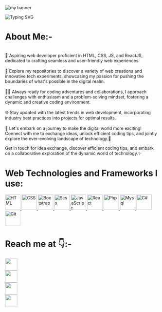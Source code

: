 <img src="https://github.com/sajeedali/sajeedali/assets/110982067/4ec04638-339d-4a48-875c-699ac6ade1a3" alt="my banner">


![Typing SVG](https://readme-typing-svg.demolab.com?font=Roboto&size=50&duration=2000&pause=800&color=FFF&center=true&vCenter=true&height=75&width=1300px&lines=Aspiring+Web+Developer🌐💻;Learning+enthusiast📖;)

# <b>About Me:-</b>
<p>
<br>🚀 Aspiring web developer proficient in HTML, CSS, JS, and ReactJS, dedicated to crafting seamless and user-friendly web experiences.<br><br>
    🌟 Explore my repositories to discover a variety of web creations and innovative tech experiments, showcasing my passion for pushing the boundaries of what's possible in the digital realm.<br><br>
    🧙‍♂️ Always ready for coding adventures and collaborations, I approach challenges with enthusiasm and a problem-solving mindset, fostering a dynamic and creative coding environment.<br><br>
    🌐 Stay updated with the latest trends in web development, incorporating industry best practices into projects for optimal results.<br><br>
    🚀 Let's embark on a journey to make the digital world more exciting! Connect with me to exchange ideas, unlock efficient coding tips, and jointly explore the ever-evolving landscape of technology.📜<br>

Get in touch for idea exchange, discover efficient coding tips, and embark on a collaborative exploration of the dynamic world of technology.✨<br>
</p>

# <b>Web Technologies and Frameworks I use:</b>


<p align="left">
 <a href="https://developer.mozilla.org/en-US/docs/Glossary/HTML5" target="_blank" rel="noreferrer">
   <img alt="HTML" src="https://img.shields.io/badge/html-%23000000.svg?style=for-the-badge&logo=html5&logoColor=%23E69138" height="50"/>
  </a>
    <a href="https://www.w3.org/TR/CSS/#css" target="_blank" rel="noreferrer">
      <img alt="CSS" src="https://img.shields.io/badge/css-%23000000.svg?style=for-the-badge&logo=css3&logoColor=%232986CC" height="50"/>
  </a>
    <a href="https://getbootstrap.com/docs/5.0/getting-started/introduction/" target="_blank" rel="noreferrer">
      <img alt="Bootstrap" src="https://img.shields.io/badge/bootstrap-%23000000.svg?style=for-the-badge&logo=bootstrap&logoColor=%236a329fF" height="50"/>
  </a>
    <a href="https://sass-lang.com/" target="_blank" rel="noreferrer">
      <img alt="Scss" src="https://img.shields.io/badge/scss-%23000000.svg?style=for-the-badge&logo=sass&logoColor=%23CC6699" height="50"/>
  </a>
  <a href="https://developer.mozilla.org/en-US/docs/Web/JavaScript" target="_blank" rel="noreferrer">
    <img alt="JavaScript" src="https://img.shields.io/badge/javascript-%23000000.svg?style=for-the-badge&logo=javascript&logoColor=%23F7DF1E" height="50"/>
  </a>
  <a href="https://react.dev/" target="_blank" rel="noreferrer">
    <img alt="React" src="https://img.shields.io/badge/react-%23000000.svg?style=for-the-badge&logo=react&logoColor=%2361DAFB" height="50"/>
  </a>
   <a href="https://www.php.net/" target="_blank" rel="noreferrer">
  <img alt="Php" src="https://img.shields.io/badge/php-%23000000.svg?style=for-the-badge&logo=php&logoColor=%23777bb4" height="50"/>
  </a>
  <a href="https://www.mysql.com/" target="_blank" rel="noreferrer">
    <img alt="Mysql" src="https://img.shields.io/badge/mysql-%23000000.svg?style=for-the-badge&logo=mysql&logoColor=%234479A1" height="50"/>
  </a>
  <a href="https://learn.microsoft.com/en-us/dotnet/csharp/" target="_blank" rel="noreferrer">
    <img alt="C#" src="https://img.shields.io/badge/csharp-%23000000.svg?style=for-the-badge&logo=csharp&logoColor=%23512BD4" height="50"/>
  </a>
  <a href="https://git-scm.com/" target="_blank" rel="noreferrer">
    <img alt="Git" src="https://img.shields.io/badge/git-%23000000.svg?style=for-the-badge&logo=git&logoColor=%23f05032" height="50"/>
  </a>
</p>


# <b>Reach me at 👇:-</b>
<p>
<!-- Github -->
<a 
    target="_blank" 
    href="https://github.com/sajeedali">
    <img
        src="https://img.shields.io/badge/Github-000000?style=for-the-badge&logo=github&logoColor=white" height="40" />
</a>
  <br>
<!-- LinkedIn -->
<a 
    target="_blank"
    href="https://www.linkedin.com/in/sajeed-ali-shaikh-664707171">
    <img
        src="https://img.shields.io/badge/Linkedin-0077D9?style=for-the-badge&logo=Linkedin&logoColor=white" height="40" />
</a>
  <br>
<!-- GMail -->
<a 
    target="_blank" 
    href="mailto:saj33d739@gmail.com">
    <img
        src="https://img.shields.io/badge/Gmail-D14836?style=for-the-badge&logo=Gmail&logoColor=white" height="40" />
</a>
  <br>
<!-- Twitter -->
<a 
    target="_blank" 
    href="https://twitter.com/saj33dali">
    <img
        src="https://img.shields.io/badge/twitter-000000?style=for-the-badge&logo=X&logoColor=white" height="40" />
</a>
</p>
